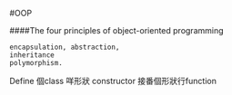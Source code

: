 #OOP

####The four principles of object-oriented programming
```
encapsulation, abstraction, 
inheritance
polymorphism.
```

Define 個class 咩形狀
constructor 接番個形狀行function

